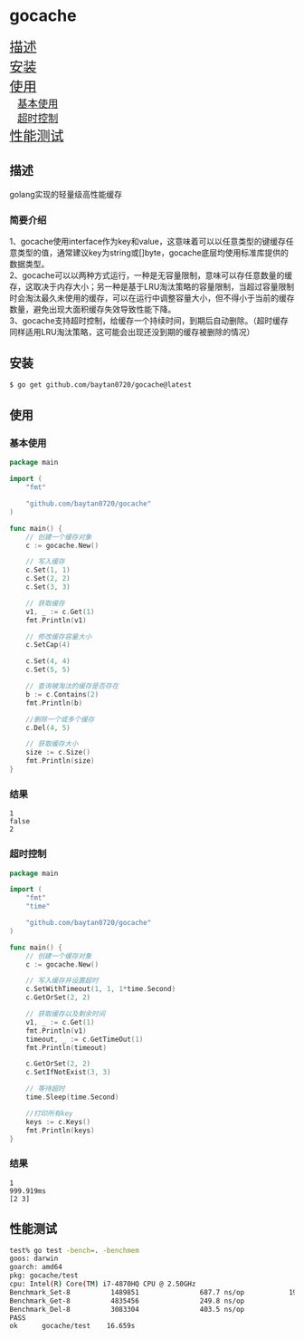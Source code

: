 # gocache
[<font size=5>描述</font>](#描述)   
[<font size=5>安装</font>](#安装)   
[<font size=5>使用</font>](#使用)   
&emsp;[<font size=4>基本使用</font>](#基本使用)   
&emsp;[<font size=4>超时控制</font>](#超时控制)   
[<font size=5>性能测试</font>](#性能测试)

## 描述   
golang实现的轻量级高性能缓存   
### 简要介绍
1、gocache使用interface作为key和value，这意味着可以以任意类型的键缓存任意类型的值，通常建议key为string或[]byte，gocache底层均使用标准库提供的数据类型。   
2、gocache可以以两种方式运行，一种是无容量限制，意味可以存任意数量的缓存，这取决于内存大小；另一种是基于LRU淘汰策略的容量限制，当超过容量限制时会淘汰最久未使用的缓存，可以在运行中调整容量大小，但不得小于当前的缓存数量，避免出现大面积缓存失效导致性能下降。   
3、gocache支持超时控制，给缓存一个持续时间，到期后自动删除。（超时缓存同样适用LRU淘汰策略，这可能会出现还没到期的缓存被删除的情况）   
## 安装
```bash
$ go get github.com/baytan0720/gocache@latest
```
## 使用
### 基本使用
```go
package main

import (
	"fmt"

	"github.com/baytan0720/gocache"
)

func main() {
	// 创建一个缓存对象
	c := gocache.New()

	// 写入缓存
	c.Set(1, 1)
	c.Set(2, 2)
	c.Set(3, 3)

	// 获取缓存
	v1, _ := c.Get(1)
	fmt.Println(v1)

	// 修改缓存容量大小
	c.SetCap(4)

	c.Set(4, 4)
	c.Set(5, 5)

	// 查询被淘汰的缓存是否存在
	b := c.Contains(2)
	fmt.Println(b)

	//删除一个或多个缓存
	c.Del(4, 5)

	// 获取缓存大小
	size := c.Size()
	fmt.Println(size)
}
```
### 结果
```
1
false
2
```
### 超时控制
```go
package main

import (
	"fmt"
	"time"

	"github.com/baytan0720/gocache"
)

func main() {
	// 创建一个缓存对象
	c := gocache.New()

	// 写入缓存并设置超时
	c.SetWithTimeout(1, 1, 1*time.Second)
	c.GetOrSet(2, 2)

	// 获取缓存以及剩余时间
	v1, _ := c.Get(1)
	fmt.Println(v1)
	timeout, _ := c.GetTimeOut(1)
	fmt.Println(timeout)

	c.GetOrSet(2, 2)
	c.SetIfNotExist(3, 3)

	// 等待超时
	time.Sleep(time.Second)

	//打印所有key
	keys := c.Keys()
	fmt.Println(keys)
}
```
### 结果
```
1
999.919ms
[2 3]
```
## 性能测试
```bash
test% go test -bench=. -benchmem
goos: darwin
goarch: amd64
pkg: gocache/test
cpu: Intel(R) Core(TM) i7-4870HQ CPU @ 2.50GHz
Benchmark_Set-8          1489851               687.7 ns/op           197 B/op          4 allocs/op
Benchmark_Get-8          4835456               249.8 ns/op             0 B/op          0 allocs/op
Benchmark_Del-8          3083304               403.5 ns/op             8 B/op          1 allocs/op
PASS
ok      gocache/test    16.659s
```